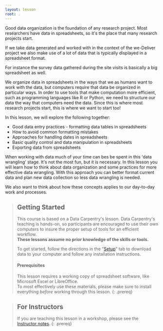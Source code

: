 ```yaml
---
layout: lesson
root: .
---
```


Good data organization is the foundation of any research project. Most 
researchers have data in spreadsheets, so it's the place that many research
projects start. 

If we take data generated and worked with in the context of the we-Deliver project we also make use of a lot of data that is typically displayed in a spreadsheet format.

For instance the survey data gathered during the site visits is basically a big spreadsheet as well.

We organize data in spreadsheets in the ways that we as humans want to work with the data, 
but computers require that data be organized in particular ways. In order
to use tools that make computation more efficient, such as programming 
languages like R or Python, we need to structure our data the way that 
computers need the data. Since this is where most research projects start, 
this is where we want to start too!

In this lesson, we will explore the following together:

- Good data entry practices - formatting data tables in spreadsheets
- How to avoid common formatting mistakes
- Approaches for handling dates in spreadsheets
- Basic quality control and data manipulation in spreadsheets
- Exporting data from spreadsheets

When working with data much of your time can bes be spent in this 'data wrangling' 
stage. It's not the most fun, but it is necessary. In this lesson you will 
learn how to think about data organization and some practices for more 
effective data wrangling. With this approach you can better format current data
and plan new data collection so less data wrangling is needed.

We also want to think about how these concepts applies to our day-to-day work and processes.


> ## Getting Started
>
> This course is based on a Data Carpentry's lesson.  Data Carpentry's teaching is hands-on, so participants are encouraged to use
> their own computers to insure the proper setup of tools for an efficient 
> workflow. <br>**These lessons assume no prior knowledge of the skills or tools.**
>
> To get started, follow the directions in the "[Setup](setup/)" tab to 
> download data to your computer and follow any installation instructions.
>
> #### Prerequisites
>
> This lesson requires a working copy of spreadsheet software, like Microsoft 
> Excel or LibreOffice.
> <br>To most effectively use these materials, please make sure to install 
> everything *before* working through this lesson.
{: .prereq}

> ## For Instructors
> If you are teaching this lesson in a workshop, please see the 
> [Instructor notes](guide/).
{: .prereq}
